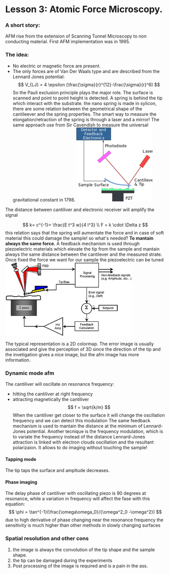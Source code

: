 # Lesson 3: Atomic Force Microscopy.

### A short story:
AFM rise from the extension of Scanning Tunnel Microscopy to non conducting material.
First AFM implementation was in 1995.

### The idea:

- No electric or magnetic force are present.
- The only forces are of Van Der Waals type and are described from the Lennard Jones potential: $$
V_{LJ} = 4 \epsilon (\frac{\sigma}{r}^{12}-\frac{\sigma}{r}^6)
$$
So the Pauli exclusion principle plays the major role.
The surface is scanned and point to point height is detected.
A spring is behind the tip which interact with the substrate.
the nano spring is made in sylicon, there are some relation between the geometrical shape of the cantileever and the spring properties.
The smart way to measure the elongation/retraction of the spring is through a laser and a mirror! The same approach use from Sir Cavendish to measure the universal gravitational constant in 1798.
![](./images/Afm.png)

The distance between cantiliver and electronic receiver will amplify the signal

$$
k= c^{-1}= \frac{E t^3 w}{4 l^3} \\
F = k \cdot \Delta z
$$
this relation says that the spring will aumentate the force and in case of soft material this could damage the sample!
so what's needed?
**To mantain always the same force.**
A feedback mechanism is used through piezoelectric materials which elevate the tip from the sample and mantain always the same distance between the cantilever and the measured strate. Once fixed the force we want for our sample the piezoelectric can be tuned
![](./images/afm_piezo.png)

The typical representation is a 2D colormap. The error image is usually associated and give the perception of 3D since the direction of the tip and the invetigation gives a nice image, but the afm image has more information.  

### Dynamic mode afm
The cantiliver will oscillate on resonance frequency:
- hitting the cantiliver at right frequency
- attracting magnetically the cantiliver
$$
f = \sqrt{k/m}
$$
When the cantiliver get closer to the surface it will change the oscillation frequency and we can detect this modulation
The same feedback mechanism is used to mantain the distance at the minimum of Lennard-Jones potential.
Another tecnique is the frequency modulation, which is to variate the frequency instead of the distance
Lennard-Jones attraction is linked with electron clouds oscillation and the resultant polarizaion.
It allows to do imaging without touching the sample!

#### Tapping mode
The tip taps the surface and ampltude decreases.

#### Phase imaging
The delay phase of cantiliver with oscillating piezo is 90 degrees at resonance, while a variation in frequency will affect the fase with this equation:
$$
\phi = \tan^{-1}(\frac{\omega\omega_0}/{\omega^2_0 -\omega^2})
$$
due to high derivative of phase changing near the resonance frequency the sensitivity is much higher than other methods in slowly changing surfaces

### Spatial resolution and other cons
1. the image is always the convolution of the tip shape and the sample shape.
2. the tip can be damaged during the experiments
3. Post processing of the image is required and is a pain in the ass.
